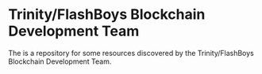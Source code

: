 # Trinity/FlashBoys Blockchain Development Team
The is a repository for some resources discovered by the Trinity/FlashBoys Blockchain Development Team.

